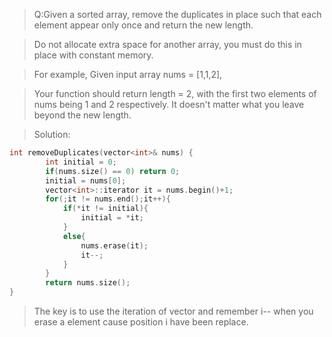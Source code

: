 > Q:Given a sorted array, remove the duplicates in place such that each element appear only once and return the new length.

> Do not allocate extra space for another array, you must do this in place with constant memory.

> For example,
> Given input array nums = [1,1,2],

> Your function should return length = 2, with the first two elements of nums being 1 and 2 respectively. It doesn't matter what you leave beyond the new length.

> Solution:

```C++
int removeDuplicates(vector<int>& nums) {
        int initial = 0;
        if(nums.size() == 0) return 0;
        initial = nums[0];
        vector<int>::iterator it = nums.begin()+1;
        for(;it != nums.end();it++){
            if(*it != initial){
                initial = *it;
            }
            else{
                nums.erase(it);
                it--;
            }
        }
        return nums.size();
}
```

> The key is to use the iteration of vector and remember i-- when you erase a element cause position i have been replace.
